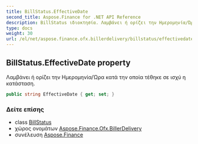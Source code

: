 ```yaml
---
title: BillStatus.EffectiveDate
second_title: Aspose.Finance for .NET API Reference
description: BillStatus ιδιοκτησία. Λαμβάνει ή ορίζει την Ημερομηνία/Ώρα κατά την οποία τέθηκε σε ισχύ η κατάσταση.
type: docs
weight: 30
url: /el/net/aspose.finance.ofx.billerdelivery/billstatus/effectivedate/
---
```

## BillStatus.EffectiveDate property

Λαμβάνει ή ορίζει την Ημερομηνία/Ώρα κατά την οποία τέθηκε σε ισχύ η κατάσταση.

```csharp
public string EffectiveDate { get; set; }
```

### Δείτε επίσης

* class [BillStatus](../)
* χώρος ονομάτων [Aspose.Finance.Ofx.BillerDelivery](../../billstatus/)
* συνέλευση [Aspose.Finance](../../../)


